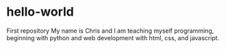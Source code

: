 # hello-world
First repository 
My name is Chris and I am teaching myself programming, beginning with python and web development with html, css, and javascript. 
 
